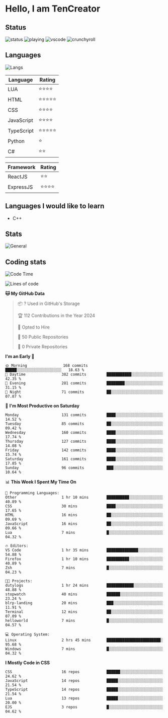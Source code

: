 # Hello, I am TenCreator

## Status
![status](https://api.statusbadges.me/badge/status/518334475038359555?simple=true&style=for-the-badge)
![playing](https://api.statusbadges.me/badge/playing/518334475038359555?style=for-the-badge)
![vscode](https://api.statusbadges.me/badge/vscode/518334475038359555?style=for-the-badge)
![crunchyroll](https://api.statusbadges.me/badge/crunchyroll/518334475038359555?style=for-the-badge)

## Languages
![Langs](https://github-readme-stats.vercel.app/api/top-langs/?username=tencreator&layout=compact&theme=radical)


|Language|Rating|
|--------|------|
|LUA|⭐️⭐️⭐️⭐️|
|HTML|⭐️⭐️⭐️⭐️⭐️|
|CSS|⭐️⭐️⭐️⭐️|
|JavaScript|⭐️⭐️⭐️⭐️|
|TypeScript|⭐️⭐️⭐️⭐️⭐️|
|Python|⭐️|
|C#|⭐️⭐️ |

|Framework|Rating|
|--------|------|
|ReactJS|⭐️⭐️|
|ExpressJS|⭐️⭐️⭐️⭐️|

## Languages I would like to learn
- C++

## Stats
![General](https://github-readme-stats.vercel.app/api?username=tencreator&show_icons=true&theme=radical)

## Coding stats
<!--START_SECTION:waka-->
![Code Time](http://img.shields.io/badge/Code%20Time-163%20hrs%2055%20mins-blue)

![Lines of code](https://img.shields.io/badge/From%20Hello%20World%20I%27ve%20Written-1.3%20million%20lines%20of%20code-blue)

**🐱 My GitHub Data** 

> 📦 ? Used in GitHub's Storage 
 > 
> 🏆 112 Contributions in the Year 2024
 > 
> 💼 Opted to Hire
 > 
> 📜 50 Public Repositories 
 > 
> 🔑 0 Private Repositories 
 > 
**I'm an Early 🐤** 

```text
🌞 Morning                168 commits         █████░░░░░░░░░░░░░░░░░░░░   18.63 % 
🌆 Daytime                382 commits         ███████████░░░░░░░░░░░░░░   42.35 % 
🌃 Evening                281 commits         ████████░░░░░░░░░░░░░░░░░   31.15 % 
🌙 Night                  71 commits          ██░░░░░░░░░░░░░░░░░░░░░░░   07.87 % 
```
📅 **I'm Most Productive on Saturday** 

```text
Monday                   131 commits         ████░░░░░░░░░░░░░░░░░░░░░   14.52 % 
Tuesday                  85 commits          ██░░░░░░░░░░░░░░░░░░░░░░░   09.42 % 
Wednesday                160 commits         ████░░░░░░░░░░░░░░░░░░░░░   17.74 % 
Thursday                 127 commits         ████░░░░░░░░░░░░░░░░░░░░░   14.08 % 
Friday                   142 commits         ████░░░░░░░░░░░░░░░░░░░░░   15.74 % 
Saturday                 161 commits         ████░░░░░░░░░░░░░░░░░░░░░   17.85 % 
Sunday                   96 commits          ███░░░░░░░░░░░░░░░░░░░░░░   10.64 % 
```


📊 **This Week I Spent My Time On** 

```text
💬 Programming Languages: 
Other                    1 hr 10 mins        ██████████░░░░░░░░░░░░░░░   40.89 % 
CSS                      30 mins             ████░░░░░░░░░░░░░░░░░░░░░   17.65 % 
HTML                     16 mins             ██░░░░░░░░░░░░░░░░░░░░░░░   09.69 % 
JavaScript               16 mins             ██░░░░░░░░░░░░░░░░░░░░░░░   09.66 % 
Lua                      7 mins              █░░░░░░░░░░░░░░░░░░░░░░░░   04.32 % 

🔥 Editors: 
VS Code                  1 hr 35 mins        ██████████████░░░░░░░░░░░   54.88 % 
Firefox                  1 hr 10 mins        ██████████░░░░░░░░░░░░░░░   40.89 % 
Zsh                      7 mins              █░░░░░░░░░░░░░░░░░░░░░░░░   04.23 % 

🐱‍💻 Projects: 
dutylogs                 1 hr 24 mins        ████████████░░░░░░░░░░░░░   48.88 % 
stopwatch                40 mins             ██████░░░░░░░░░░░░░░░░░░░   23.24 % 
blrp-landing             20 mins             ███░░░░░░░░░░░░░░░░░░░░░░   11.91 % 
Terminal                 12 mins             ██░░░░░░░░░░░░░░░░░░░░░░░   07.09 % 
helloworld               7 mins              █░░░░░░░░░░░░░░░░░░░░░░░░   04.57 % 

💻 Operating System: 
Linux                    2 hrs 45 mins       ████████████████████████░   95.68 % 
Windows                  7 mins              █░░░░░░░░░░░░░░░░░░░░░░░░   04.32 % 
```

**I Mostly Code in CSS** 

```text
CSS                      16 repos            ██████░░░░░░░░░░░░░░░░░░░   24.62 % 
JavaScript               14 repos            █████░░░░░░░░░░░░░░░░░░░░   21.54 % 
TypeScript               14 repos            █████░░░░░░░░░░░░░░░░░░░░   21.54 % 
Lua                      13 repos            █████░░░░░░░░░░░░░░░░░░░░   20.00 % 
EJS                      3 repos             █░░░░░░░░░░░░░░░░░░░░░░░░   04.62 % 
```




<!--END_SECTION:waka-->
